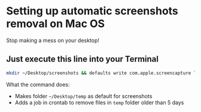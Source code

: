 # Setting up automatic screenshots removal on Mac OS
Stop making a mess on your desktop!

## Just execute this line into your Terminal

```bash
mkdir ~/Desktop/screenshots && defaults write com.apple.screencapture location ~/Desktop/screenshots && (crontab -l 2>/dev/null; echo "0 0 * * * /usr/bin/find ~/Desktop/screenshots -type f -mtime +5 -exec rm -f '{}' +;") | crontab -
```

What the command does:
- Makes folder `~/Desktop/temp` as default for screenshots
- Adds a job in crontab to remove files in `temp` folder older than 5 days
